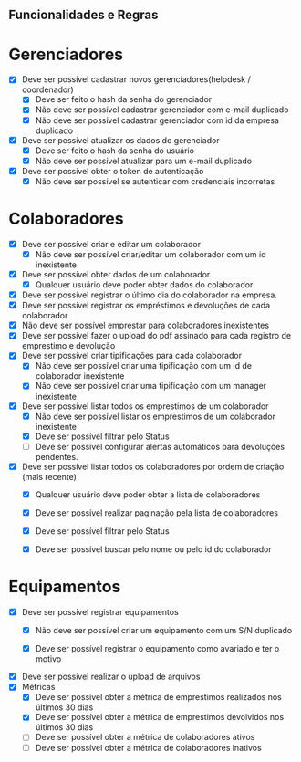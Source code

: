 ## Funcionalidades e Regras

# Gerenciadores
- [x]  Deve ser possível cadastrar novos gerenciadores(helpdesk / coordenador)
    - [x]  Deve ser feito o hash da senha do gerenciador
    - [x]  Não deve ser possível cadastrar gerenciador com e-mail duplicado
    - [x]  Não deve ser possível cadastrar gerenciador com id da empresa duplicado
- [x]  Deve ser possível atualizar os dados do gerenciador
    - [x]  Deve ser feito o hash da senha do usuário
    - [x]  Não deve ser possível atualizar para um e-mail duplicado
- [x]  Deve ser possível obter o token de autenticação
    - [x]  Não deve ser possível se autenticar com credenciais incorretas

# Colaboradores
- [x]  Deve ser possível criar e editar um colaborador
    - [x]  Não deve ser possível criar/editar um colaborador com um id inexistente
- [x]  Deve ser possível obter dados de  um colaborador
    - [x]  Qualquer usuário deve poder obter dados do colaborador
- [x]  Deve ser possível registrar o último dia do colaborador na empresa.
- [x]  Deve ser possível registrar os empréstimos e devoluções de cada colaborador
  - [x]  Não deve ser possível emprestar para colaboradores inexistentes
  - [x] Deve ser possível fazer o upload do pdf assinado para cada registro de emprestimo e devolução
- [x]  Deve ser possível criar tipificações para cada colaborador
    - [x]  Não deve ser possível criar uma tipificação com um id de colaborador inexistente
    - [x] Não deve ser possivel criar uma tipificação com um manager inexistente
- [x]  Deve ser possível listar todos os emprestimos de um colaborador
    - [x]  Não deve ser possível listar os emprestimos de um colaborador inexistente
    - [x]  Deve ser possível filtrar pelo Status
    - [ ]  Deve ser possível configurar alertas automáticos para devoluções pendentes.
- [x]  Deve ser possível listar todos os colaboradores por ordem de criação (mais recente)
    - [x]  Qualquer usuário deve poder obter a lista de colaboradores
    - [x]  Deve ser possível realizar paginação pela lista de colaboradores
    - [x]  Deve ser possível filtrar pelo Status
    - [x]  Deve ser possível buscar pelo nome ou pelo id do colaborador


# Equipamentos
- [x]  Deve ser possível registrar equipamentos
    - [x]  Não deve ser possível criar um equipamento com um S/N duplicado
    - [x]  Deve ser possível registrar o equipamento como avariado e ter o motivo


- [x]  Deve ser possível realizar o upload de arquivos
- [x]  Métricas
    - [x]  Deve ser possível obter a métrica de emprestimos realizados nos últimos 30 dias
    - [x]  Deve ser possível obter a métrica de emprestimos devolvidos nos últimos 30 dias
    - [ ]  Deve ser possível obter a métrica de colaboradores ativos
    - [ ]  Deve ser possível obter a métrica de colaboradores inativos 